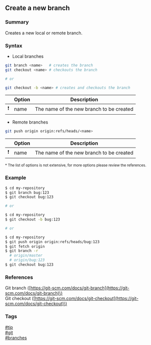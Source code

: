 ## Create a new branch

### Summary
Creates a new local or remote branch.  

### Syntax
- Local branches
```bash
git branch <name>   # creates the branch
git checkout <name> # checkouts the branch

# or

git checkout -b <name> # creates and checkouts the branch 
```
    
|               | Option | Description                              |
| :-----------: | ------ | ---------------------------------------- |
| :exclamation: | name   | The name of the new branch to be created |  
   
- Remote branches
```bash
git push origin origin:refs/heads/<name>
```
    
|               | Option | Description                              |
| :-----------: | ------ | ---------------------------------------- |
| :exclamation: | name   | The name of the new branch to be created |
    
<sub>* The list of options is not extensive, for more options please review the references.</sub>
  
### Example
```bash
$ cd my-repository
$ git branch bug:123
$ git checkout bug:123

# or

$ cd my-repository
$ git checkout -b bug:123

# or

$ cd my-repository
$ git push origin origin:refs/heads/bug:123
$ git fetch origin
$ git branch -r
  # origin/master
  # origin/bug:123
$ git checkout bug:123

```

### References
Git branch \([https://git-scm.com/docs/git-branch](https://git-scm.com/docs/git-branch)\)  
Git checkout \([https://git-scm.com/docs/git-checkout](https://git-scm.com/docs/git-checkout)\)

### Tags
[#tip](../../tips.md)  
[#git](../git.md)  
[#branches](branches.md)  
